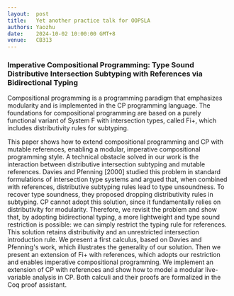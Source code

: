 ```yaml
--- 
layout:  post 
title:   Yet another practice talk for OOPSLA
authors: Yaozhu
date:    2024-10-02 10:00:00 GMT+8
venue:   CB313
---
```


### Imperative Compositional Programming: Type Sound Distributive Intersection Subtyping with References via Bidirectional Typing

Compositional programming is a programming paradigm that emphasizes modularity and is implemented in the CP programming language. The foundations for compositional programming are based on a purely functional variant of System F with intersection types, called Fi+, which includes distributivity rules for subtyping.

This paper shows how to extend compositional programming and CP with mutable references, enabling a modular, imperative compositional programming style. A technical obstacle solved in our work is the interaction between distributive intersection subtyping and mutable references. Davies and Pfenning [2000] studied this problem in standard formulations of intersection type systems and argued that, when combined with references, distributive subtyping rules lead to type unsoundness. To recover type soundness, they proposed dropping distributivity rules in subtyping. CP cannot adopt this solution, since it fundamentally relies on distributivity for modularity. Therefore, we revisit the problem and show that, by adopting bidirectional typing, a more lightweight and type sound restriction is possible: we can simply restrict the typing rule for references. This solution retains distributivity and an unrestricted intersection introduction rule. We present a first calculus, based on Davies and Pfenning's work, which illustrates the generality of our solution. Then we present an extension of Fi+ with references, which adopts our restriction and enables imperative compositional programming. We implement an extension of CP with references and show how to model a modular live-variable analysis in CP. Both calculi and their proofs are formalized in the Coq proof assistant.
